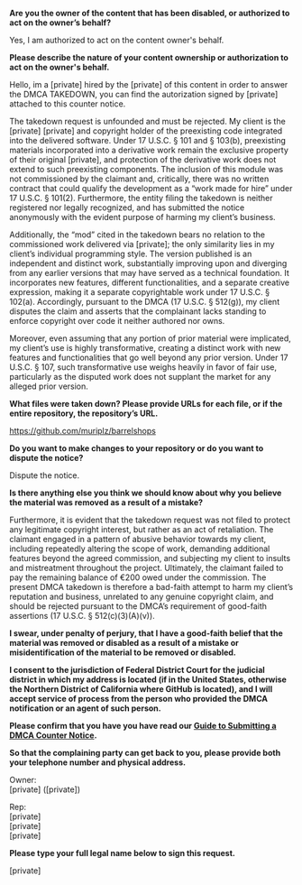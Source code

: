 **Are you the owner of the content that has been disabled, or authorized to act on the owner’s behalf?**

Yes, I am authorized to act on the content owner's behalf.

**Please describe the nature of your content ownership or authorization to act on the owner's behalf.**

Hello, im a [private] hired by the [private] of this content in order to answer the DMCA TAKEDOWN, you can find the autorization signed by [private] attached to this counter notice.

The takedown request is unfounded and must be rejected. My client is the [private] [private] and copyright holder of the preexisting code integrated into the delivered software. Under 17 U.S.C. § 101 and § 103(b), preexisting materials incorporated into a derivative work remain the exclusive property of their original [private], and protection of the derivative work does not extend to such preexisting components. The inclusion of this module was not commissioned by the claimant and, critically, there was no written contract that could qualify the development as a “work made for hire” under 17 U.S.C. § 101(2). Furthermore, the entity filing the takedown is neither registered nor legally recognized, and has submitted the notice anonymously with the evident purpose of harming my client’s business.

Additionally, the “mod” cited in the takedown bears no relation to the commissioned work delivered via [private]; the only similarity lies in my client’s individual programming style. The version published is an independent and distinct work, substantially improving upon and diverging from any earlier versions that may have served as a technical foundation. It incorporates new features, different functionalities, and a separate creative expression, making it a separate copyrightable work under 17 U.S.C. § 102(a). Accordingly, pursuant to the DMCA (17 U.S.C. § 512(g)), my client disputes the claim and asserts that the complainant lacks standing to enforce copyright over code it neither authored nor owns.

Moreover, even assuming that any portion of prior material were implicated, my client’s use is highly transformative, creating a distinct work with new features and functionalities that go well beyond any prior version. Under 17 U.S.C. § 107, such transformative use weighs heavily in favor of fair use, particularly as the disputed work does not supplant the market for any alleged prior version.

**What files were taken down? Please provide URLs for each file, or if the entire repository, the repository’s URL.**

https://github.com/muriplz/barrelshops

**Do you want to make changes to your repository or do you want to dispute the notice?**

Dispute the notice.

**Is there anything else you think we should know about why you believe the material was removed as a result of a mistake?**

Furthermore, it is evident that the takedown request was not filed to protect any legitimate copyright interest, but rather as an act of retaliation. The claimant engaged in a pattern of abusive behavior towards my client, including repeatedly altering the scope of work, demanding additional features beyond the agreed commission, and subjecting my client to insults and mistreatment throughout the project. Ultimately, the claimant failed to pay the remaining balance of €200 owed under the commission. The present DMCA takedown is therefore a bad-faith attempt to harm my client’s reputation and business, unrelated to any genuine copyright claim, and should be rejected pursuant to the DMCA’s requirement of good-faith assertions (17 U.S.C. § 512(c)(3)(A)(v)).

**I swear, under penalty of perjury, that I have a good-faith belief that the material was removed or disabled as a result of a mistake or misidentification of the material to be removed or disabled.**

**I consent to the jurisdiction of Federal District Court for the judicial district in which my address is located (if in the United States, otherwise the Northern District of California where GitHub is located), and I will accept service of process from the person who provided the DMCA notification or an agent of such person.**

**Please confirm that you have you have read our <a href="https://docs.github.com/articles/guide-to-submitting-a-dmca-counter-notice">Guide to Submitting a DMCA Counter Notice</a>.**

**So that the complaining party can get back to you, please provide both your telephone number and physical address.**

Owner:  
[private] ([private])

Rep:  
[private]  
[private]  
[private]  

**Please type your full legal name below to sign this request.**

[private]  
